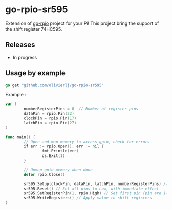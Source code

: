 go-rpio-sr595
=======

Extension of [go-rpio](https://raw.githubusercontent.com/stianeikeland/go-rpio) project for your Pi!
This project bring the support of the shift register 74HC595.

## Releases ##
- In progress

## Usage by example ##

```go 
go get "github.com/olivierlj/go-rpio-sr595"
```

Example :
```go
var (
        numberRegisterPins = 8  // Number of register pins
        dataPin = rpio.Pin(22)
        clockPin = rpio.Pin(17)
        latchPin = rpio.Pin(27)
)

func main() {
        // Open and map memory to access gpio, check for errors
        if err := rpio.Open(); err != nil {
                fmt.Println(err)
                os.Exit(1)
        }

        // Unmap gpio memory when done
        defer rpio.Close()

        sr595.Setup(clockPin, dataPin, latchPin, numberRegisterPins) // Setup the shift register with pins and number of pins
        sr595.Reset() // Set all pins to Low, with immediate effect
        sr595.SetRegisterPin(1, rpio.High) // Set first pin (pin are 1-index) to High
        sr595.WriteRegisters() // Apply value to shift registers
}
```
